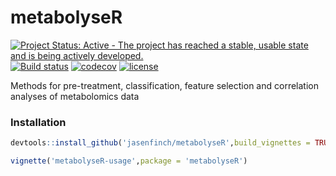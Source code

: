 # metabolyseR

[![Project Status: Active - The project has reached a stable, usable state and is being actively developed.](http://www.repostatus.org/badges/latest/active.svg)](http://www.repostatus.org/#active) [![Build status](https://travis-ci.org/jasenfinch/metabolyseR.svg?branch=master)](https://travis-ci.org/jasenfinch/metabolyseR) [![codecov](https://codecov.io/gh/jasenfinch/metabolyseR/branch/master/graph/badge.svg)](https://codecov.io/gh/jasenfinch/metabolyseR/branch/master) [![license](https://img.shields.io/badge/license-GNU%20GPL%20v3.0-blue.svg)](https://github.com/jasenfinch/metabolyseR/blob/master/DESCRIPTION) 

Methods for pre-treatment, classification, feature selection and correlation analyses of metabolomics data

### Installation

```r
devtools::install_github('jasenfinch/metabolyseR',build_vignettes = TRUE)

vignette('metabolyseR-usage',package = 'metabolyseR')
```